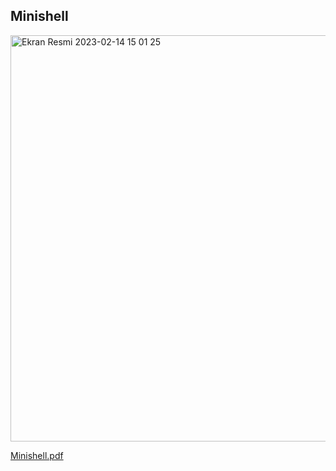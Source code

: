 ## Minishell

<img width="650" alt="Ekran Resmi 2023-02-14 15 01 25" src="https://user-images.githubusercontent.com/73845925/218732582-c8cd2464-d9a8-4804-ae3d-27001e1cac1d.png">

[Minishell.pdf](https://github.com/sensoyyasin/minishell/files/10732111/Minishell.pdf)
